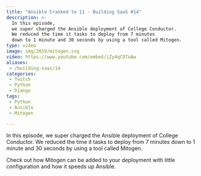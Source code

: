 ```yaml
---
title: "Ansible Cranked to 11 - Building SaaS #14"
description: >-
  In this episode,
  we super charged the Ansible deployment of College Conductor.
  We reduced the time it tasks to deploy from 7 minutes
  down to 1 minute and 30 seconds by using a tool called Mitogen.
type: video
image: img/2019/mitogen.svg
video: https://www.youtube.com/embed/iZy4qC9ToAw
aliases:
 - /building-saas/14
categories:
 - Twitch
 - Python
 - Django
tags:
 - Python
 - Ansible
 - Mitogen

---
```


In this episode,
we super charged the Ansible deployment of College Conductor.
We reduced the time it tasks to deploy from 7 minutes
down to 1 minute and 30 seconds by using a tool called Mitogen.

Check out how Mitogen can be added to your deployment
with little configuration and how it speeds up Ansible.
